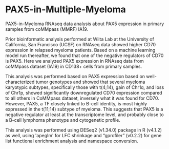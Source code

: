 # PAX5-in-Multiple-Myeloma
PAX5-in-Myeloma RNAseq data analysis about PAX5 expression in primary samples from coMMpass (MMRF) IA19.

Prior bioinformatic analysis performed at Wiita Lab at the University of California, San Francisco (UCSF) on RNAseq data showed higher CD70 expression in relapsed myeloma patients. Based on a machine learning model run thereafter, we found that one of the negative regulators of CD70 is PAX5. Here we analyzed PAX5 expression in RNAseq data from coMMpass dataset (IA19) in CD138+ cells from primary samples.

This analysis was performed based on PAX5 expression based on well-characterized tumor genotypes and showed that several myeloma karyotypic subtypes, specifically those with t(4;14), gain of Chr1q, and loss of Chr1p, showed significantly downregulated CD70 expression compared to all others in CoMMpass dataset, inversely what it was found for CD70. However, PAX5, a TF closely linked to B-cell identity, is most highly expressed in the t(11;14) subtype of myeloma. This suggests that PAX5 is a negative regulator at least at the transcriptome level, and probably close to a B-cell lymphoma phenotype and cytogenetic profile.

This analysis was performed using DESeq2 (v1.34.0) package in R (v4.1.2) as well, using 'apeglm' for LFC shrinkage and “gprofiler” (v0.2.2) for gene list functional enrichment analysis and namespace conversion.
